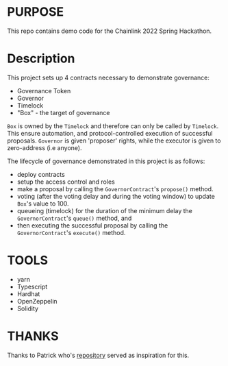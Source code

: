 # PURPOSE

This repo contains demo code for the Chainlink 2022 Spring Hackathon.

# Description

This project sets up 4 contracts necessary to demonstrate governance:

- Governance Token
- Governor
- Timelock
- "Box" - the target of governance

`Box` is owned by the `Timelock` and therefore can only be called by `Timelock`. This ensure automation, and protocol-controlled execution of successful proposals.
`Governor` is given 'proposer' rights, while the executor is given to zero-address (i.e anyone).

The lifecycle of governance demonstrated in this project is as follows:

- deploy contracts
- setup the access control and roles
- make a proposal by calling the `GovernorContract`'s `propose()` method.
- voting (after the voting delay and during the voting window) to update `Box`'s value to 100.
- queueing (timelock) for the duration of the minimum delay the `GovernorContract`'s `queue()` method, and
- then executing the successful proposal by calling the `GovernorContract`'s `execute()` method.

# TOOLS

- yarn
- Typescript
- Hardhat
- OpenZeppelin
- Solidity

# THANKS

Thanks to Patrick who's [repository](https://github.com/PatrickAlphaC/dao-template) served as inspiration for this.
